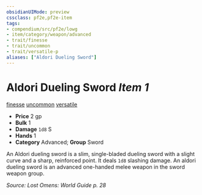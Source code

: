 ```yaml
---
obsidianUIMode: preview
cssclass: pf2e,pf2e-item
tags:
- compendium/src/pf2e/lowg
- item/category/weapon/advanced
- trait/finesse
- trait/uncommon
- trait/versatile-p
aliases: ["Aldori Dueling Sword"]
---
```

# Aldori Dueling Sword *Item 1*  
[finesse](../../../Rules/traits/finesse.md)  [uncommon](../../../Rules/traits/uncommon.md)  [versatile <p>](../../../Rules/traits/versatile.md)  

- **Price** 2 gp
- **Bulk** 1
- **Damage** `1d8` S
- **Hands** 1
- **Category** Advanced; **Group** Sword 

An Aldori dueling sword is a slim, single-bladed dueling sword with a slight curve and a sharp, reinforced point. It deals `1d8` slashing damage. An aldori dueling sword is an advanced one-handed melee weapon in the sword weapon group.

*Source: Lost Omens: World Guide p. 28*